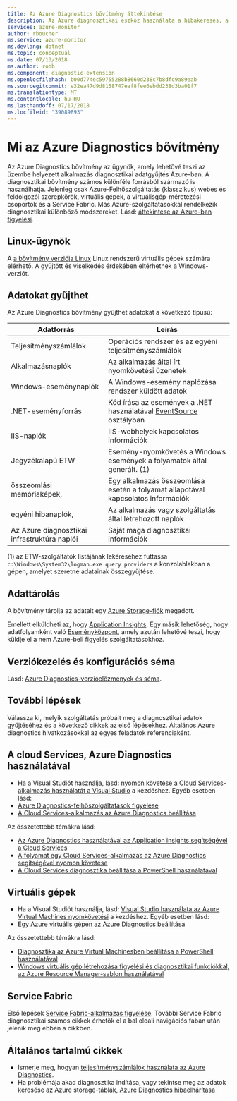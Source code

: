```yaml
---
title: Az Azure Diagnostics bővítmény áttekintése
description: Az Azure diagnosztikai eszköz használata a hibakeresés, a teljesítmény méréséhez, figyelés, a cloud services, virtual machines és a service fabric forgalomelemzés
services: azure-monitor
author: rboucher
ms.service: azure-monitor
ms.devlang: dotnet
ms.topic: conceptual
ms.date: 07/13/2018
ms.author: robb
ms.component: diagnostic-extension
ms.openlocfilehash: b00d774ec59755288b8660d238c7b8dfc9a89eab
ms.sourcegitcommit: e32ea47d9d8158747eaf8fee6ebdd238d3ba01f7
ms.translationtype: MT
ms.contentlocale: hu-HU
ms.lasthandoff: 07/17/2018
ms.locfileid: "39089893"
---
```

# <a name="what-is-azure-diagnostics-extension"></a>Mi az Azure Diagnostics bővítmény
Az Azure Diagnostics bővítmény az ügynök, amely lehetővé teszi az üzembe helyezett alkalmazás diagnosztikai adatgyűjtés Azure-ban. A diagnosztikai bővítmény számos különféle forrásból származó is használhatja. Jelenleg csak Azure-Felhőszolgáltatás (klasszikus) webes és feldolgozói szerepkörök, virtuális gépek, a virtuálisgép-méretezési csoportok és a Service Fabric. Más Azure-szolgáltatásokkal rendelkezik diagnosztikai különböző módszereket. Lásd: [áttekintése az Azure-ban figyelési](monitoring-overview.md). 

## <a name="linux-agent"></a>Linux-ügynök
A [a bővítmény verziója Linux](../virtual-machines/linux/diagnostic-extension.md) Linux rendszerű virtuális gépek számára elérhető. A gyűjtött és viselkedés érdekében eltérhetnek a Windows-verziót. 

## <a name="data-you-can-collect"></a>Adatokat gyűjthet
Az Azure Diagnostics bővítmény gyűjthet adatokat a következő típusú:

| Adatforrás | Leírás |
| --- | --- |
| Teljesítményszámlálók |Operációs rendszer és az egyéni teljesítményszámlálók |
| Alkalmazásnaplók |Az alkalmazás által írt nyomkövetési üzenetek |
| Windows-eseménynaplók |A Windows-esemény naplózása rendszer küldött adatok |
| .NET-eseményforrás |Kód írása az események a .NET használatával [EventSource](https://msdn.microsoft.com/library/system.diagnostics.tracing.eventsource.aspx) osztályban |
| IIS-naplók |IIS-webhelyek kapcsolatos információk |
| Jegyzékalapú ETW |Esemény-nyomkövetés a Windows események a folyamatok által generált. (1) |
| összeomlási memóriaképek, |Egy alkalmazás összeomlása esetén a folyamat állapotával kapcsolatos információk |
| egyéni hibanaplók, |Az alkalmazás vagy szolgáltatás által létrehozott naplók |
| Az Azure diagnosztikai infrastruktúra naplói |Saját maga diagnosztikai információk |

(1) az ETW-szolgáltatók listájának lekéréséhez futtassa `c:\Windows\System32\logman.exe query providers` a konzolablakban a gépen, amelyet szeretne adatainak összegyűjtése. 

## <a name="data-storage"></a>Adattárolás
A bővítmény tárolja az adatait egy [Azure Storage-fiók](azure-diagnostics-storage.md) megadott. 

Emellett elküldheti az, hogy [Application Insights](../application-insights/app-insights-cloudservices.md). Egy másik lehetőség, hogy adatfolyamként való [Eseményközpont](../event-hubs/event-hubs-what-is-event-hubs.md), amely azután lehetővé teszi, hogy küldje el a nem Azure-beli figyelés szolgáltatásokhoz. 


## <a name="versioning-and-configuration-schema"></a>Verziókezelés és konfigurációs séma
Lásd: [Azure Diagnostics-verzióelőzmények és séma](azure-diagnostics-versioning-history.md).


## <a name="next-steps"></a>További lépések
Válassza ki, melyik szolgáltatás próbált meg a diagnosztikai adatok gyűjtéséhez és a következő cikkek az első lépésekhez. Általános Azure diagnostics hivatkozásokkal az egyes feladatok referenciaként.

## <a name="cloud-services-using-azure-diagnostics"></a>A cloud Services, Azure Diagnostics használatával
* Ha a Visual Studiót használja, lásd: [nyomon követése a Cloud Services-alkalmazás használatát a Visual Studio](../vs-azure-tools-debug-cloud-services-virtual-machines.md) a kezdéshez. Egyéb esetben lásd:
* [Azure Diagnostics-felhőszolgáltatások figyelése](../cloud-services/cloud-services-how-to-monitor.md)
* [A Cloud Services-alkalmazás az Azure Diagnostics beállítása](../cloud-services/cloud-services-dotnet-diagnostics.md)

Az összetettebb témákra lásd:

* [Az Azure Diagnostics használatával az Application insights segítségével a Cloud Services](../application-insights/app-insights-cloudservices.md)
* [A folyamat egy Cloud Services-alkalmazás az Azure Diagnostics segítségével nyomon követése](../cloud-services/cloud-services-dotnet-diagnostics-trace-flow.md)
* [A Cloud Services diagnosztika beállítása a PowerShell használatával](../virtual-machines/windows/ps-extensions-diagnostics.md?toc=%2fazure%2fvirtual-machines%2fwindows%2ftoc.json)

## <a name="virtual-machines"></a>Virtuális gépek
* Ha a Visual Studiót használja, lásd: [Visual Studio használata az Azure Virtual Machines nyomkövetési](../vs-azure-tools-debug-cloud-services-virtual-machines.md) a kezdéshez. Egyéb esetben lásd:
* [Egy Azure virtuális gépen az Azure Diagnostics beállítása](../virtual-machines-dotnet-diagnostics.md)

Az összetettebb témákra lásd:

* [Diagnosztika az Azure Virtual Machinesben beállítása a PowerShell használatával](../virtual-machines/windows/ps-extensions-diagnostics.md?toc=%2fazure%2fvirtual-machines%2fwindows%2ftoc.json)
* [Windows virtuális gép létrehozása figyelési és diagnosztikai funkciókkal, az Azure Resource Manager-sablon használatával](../virtual-machines/windows/extensions-diagnostics-template.md?toc=%2fazure%2fvirtual-machines%2fwindows%2ftoc.json)

## <a name="service-fabric"></a>Service Fabric
Első lépések [Service Fabric-alkalmazás figyelése](../service-fabric/service-fabric-diagnostics-how-to-monitor-and-diagnose-services-locally.md). További Service Fabric diagnosztikai számos cikkek érhetők el a bal oldali navigációs fában után jelenik meg ebben a cikkben.

## <a name="general-articles"></a>Általános tartalmú cikkek
* Ismerje meg, hogyan [teljesítményszámlálók használata az Azure Diagnostics](../cloud-services/diagnostics-performance-counters.md).
* Ha problémája akad diagnosztika indítása, vagy tekintse meg az adatok keresése az Azure storage-táblák, [Azure Diagnostics hibaelhárítása](azure-diagnostics-troubleshooting.md)
